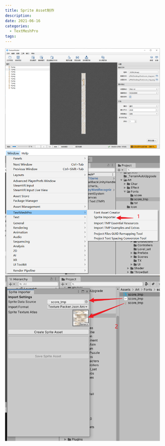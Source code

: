```yaml
---
title: Sprite Asset制作
description: 
date: 2021-06-16
categories:
  - TextMeshPro
tags:
---
```


![](attachments/pasted-img-2023-10-15-00-40-13.png)
![](attachments/pasted-img-2023-10-15-00-40-13-1.png)
![](attachments/pasted-img-2023-10-15-00-40-13-2.png)

